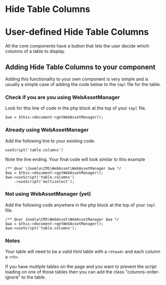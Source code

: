 Hide Table Columns
=======================



# User-defined Hide Table Columns
All the core components have a button that lets the user decide which columns of a table to display.

## Adding Hide Table Columns to your component
Adding this functionality to your own component is very simple and is usually a simple case of adding the code below to the `tmpl` file for the table.

### Check if you are you using WebAssetManager
Look for this line of code in the php block at the top of your `tmpl` file.
```
$wa = $this->document->getWebAssetManager();
```

### Already using WebAssetManager
Add the following line to your existing code.

```
useScript('table.columns')
```

Note the line ending. Your final code will look similar to this example

```
/** @var \Joomla\CMS\WebAsset\WebAssetManager $wa */
$wa = $this->document->getWebAssetManager();
$wa->useScript('table.columns')
    ->useScript('multiselect');
```

### Not using WebAssetManager (yet)
Add the following code anywhere in the php block at the top of your `tmpl` file.

```
/** @var Joomla\CMS\WebAsset\WebAssetManager $wa */
$wa = $this->document->getWebAssetManager();
$wa->useScript('table.columns');
```

### Notes
Your table will need to be a valid html table with a `<thead>` and each column a `<th>`.

If you have multiple tables on the page and you want to prevent the script loading on one of those tables then you can add the class "columns-order-ignore" to the table.

